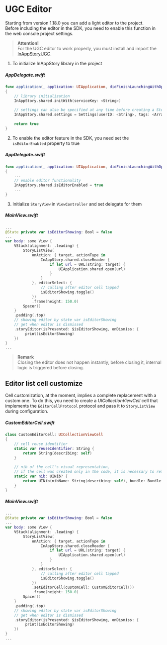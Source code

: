 # UGC Editor

Starting from version 1.18.0 you can add a light editor to the project.  
Before including the editor in the SDK, you need to enable this function in the web console project settings.

>**Attention!**  
>For the UGC editor to work properly, you must install and import the [InAppStoryUGC](https://github.com/inappstory/ios-ugc-sdk).

1) To initialize InAppStory library in the project

##### AppDelegate.swift
```swift
func application(_ application: UIApplication, didFinishLaunchingWithOptions launchOptions: [UIApplication.LaunchOptionsKey: Any]?) -> Bool
{
    // library initialization
    InAppStory.shared.initWith(serviceKey: <String>)
    
    // settings can also be specified at any time before creating a StoryView or calling individual stories
    InAppStory.shared.settings = Settings(userID: <String>, tags: <Array<String>>)
    
    return true
}
```

2) To enable the editor feature in the SDK, you need set the `isEditorEnabled` property to true

##### AppDelegate.swift
```swift
func application(_ application: UIApplication, didFinishLaunchingWithOptions launchOptions: [UIApplication.LaunchOptionsKey: Any]?) -> Bool
{
    ...
    // enable editor functionality
    InAppStory.shared.isEditorEnabled = true
    ...
}
```

3) Initialize `StoryView` in `ViewController` and set delegate for them

##### MainView.swift
```swift
...
@State private var isEditorShowing: Bool = false
...
var body: some View {
    VStack(alignment: .leading) {
        StoryListView(
            onAction: { target, actionType in
                InAppStory.shared.closeReader {
                    if let url = URL(string: target) {
                        UIApplication.shared.open(url)
                    }
                }
            }, editorSelect: {
                // calling after editor cell tapped
                isEditorShowing.toggle()
            })
            .frame(height: 150.0)
        Spacer()
    }
    .padding(.top)
    // showing editor by state var isEditorShowing
    // get when editor is dismissed
    .storyEditor(isPresented: $isEditorShowing, onDismiss: { 
	     print(isEditorShowing)
    })
}
...
```
> **Remark**  
> Closing the editor does not happen instantly, before closing it, internal logic is triggered before closing.

## Editor list cell customize

Cell customization, at the moment, implies a complete replacement with a custom one. To do this, you need to create a *UICollectionViewCell* cell that implements the `EditorCellProtocol` protocol and pass it to `StoryListView` during configuration.

##### CustomEditorCell.swift
```swift
class CustomEditorCell: UICollectionViewCell 
{
    // cell reuse identifier
    static var reuseIdentifier: String {
        return String(describing: self) 
    }
    
    // nib of the cell's visual representation, 
    // if the cell was created only in the code, it is necessary to return nil
    static var nib: UINib? {
        return UINib(nibName: String(describing: self), bundle: Bundle(for: self))
    }
}
```

##### MainView.swift
```swift
...
@State private var isEditorShowing: Bool = false
...
var body: some View {
    VStack(alignment: .leading) {
        StoryListView(
            onAction: { target, actionType in
                InAppStory.shared.closeReader {
                    if let url = URL(string: target) {
                        UIApplication.shared.open(url)
                    }
                }
            }, editorSelect: {
                // calling after editor cell tapped
                isEditorShowing.toggle()
            })
            .setEditorCell(customCell: CustomEditorCell())
            .frame(height: 150.0)
        Spacer()
    }
    .padding(.top)
    // showing editor by state var isEditorShowing
    // get when editor is dismissed
    .storyEditor(isPresented: $isEditorShowing, onDismiss: { 
	     print(isEditorShowing)
    })
}
...
```